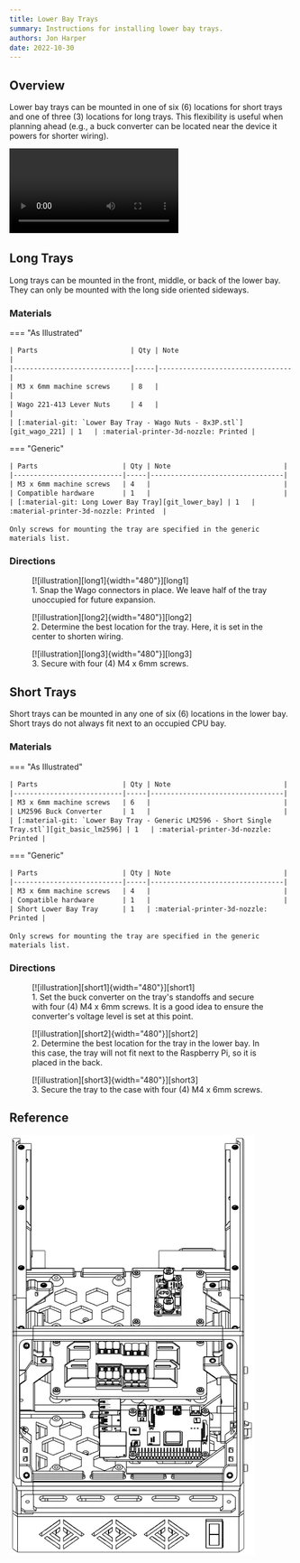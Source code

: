 ```yaml
---
title: Lower Bay Trays
summary: Instructions for installing lower bay trays.
authors: Jon Harper
date: 2022-10-30
---
```


## Overview

Lower bay trays can be mounted in one of six (6) locations for short trays and one of three (3) locations for long trays. This flexibility is useful when planning ahead (e.g., a buck converter can be located near the device it powers for shorter wiring).

<video controls="">
    <source src="{{meta.video_folder}}lower_bay.mp4" type="video/mp4">
</video>

## Long Trays

Long trays can be mounted in the front, middle, or back of the lower bay. They can only be mounted with the long side oriented sideways.

### Materials

=== "As Illustrated"

    | Parts                       | Qty | Note                            |
    |-----------------------------|-----|---------------------------------|
    | M3 x 6mm machine screws     | 8   |                                 |
    | Wago 221-413 Lever Nuts     | 4   |                                 |
    | [:material-git: `Lower Bay Tray - Wago Nuts - 8x3P.stl`][git_wago_221] | 1   | :material-printer-3d-nozzle: Printed |


=== "Generic"

    | Parts                     | Qty | Note                            |
    |---------------------------|-----|---------------------------------|
    | M3 x 6mm machine screws   | 4   |                                 |
    | Compatible hardware       | 1   |                                 |
    | [:material-git: Long Lower Bay Tray][git_lower_bay] | 1   | :material-printer-3d-nozzle: Printed  |

    Only screws for mounting the tray are specified in the generic materials list.

### Directions
                                                            
<figure markdown>
  [![illustration][long1]{width="480"}][long1]
  <figcaption>1. Snap the Wago connectors in place. We leave half of the tray unoccupied for future expansion.</figcaption>
</figure>

<figure markdown>
  [![illustration][long2]{width="480"}][long2]
  <figcaption>2. Determine the best location for the tray. Here, it is set in the center to shorten wiring.</figcaption>
</figure>

<figure markdown>
  [![illustration][long3]{width="480"}][long3]
  <figcaption>3. Secure with four (4) M4 x 6mm screws.</figcaption>
</figure>

## Short Trays

Short trays can be mounted in any one of six (6) locations in the lower bay. Short trays do not always fit next to an occupied CPU bay.

### Materials


=== "As Illustrated"
    
    | Parts                     | Qty | Note                            |
    |---------------------------|-----|---------------------------------|
    | M3 x 6mm machine screws   | 6   |                                 |
    | LM2596 Buck Converter     | 1   |                                 |
    | [:material-git: `Lower Bay Tray - Generic LM2596 - Short Single Tray.stl`][git_basic_lm2596] | 1   | :material-printer-3d-nozzle: Printed |

=== "Generic"

    | Parts                     | Qty | Note                            |
    |---------------------------|-----|---------------------------------|
    | M3 x 6mm machine screws   | 4   |                                 |
    | Compatible hardware       | 1   |                                 |
    | Short Lower Bay Tray      | 1   | :material-printer-3d-nozzle: Printed |

    Only screws for mounting the tray are specified in the generic materials list.

### Directions
                                                            
<figure markdown>
  [![illustration][short1]{width="480"}][short1]
  <figcaption>1. Set the buck converter on the tray's standoffs and secure with four (4) M4 x 6mm screws. It is a good idea to ensure the converter's voltage level is set at this point.</figcaption>
</figure>

<figure markdown>
  [![illustration][short2]{width="480"}][short2]
  <figcaption>2. Determine the best location for the tray in the lower bay. In this case, the tray will not fit next to the Raspberry Pi, so it is placed in the back.</figcaption>
</figure>

<figure markdown>
  [![illustration][short3]{width="480"}][short3]
  <figcaption>3. Secure the tray to the case with four (4) M4 x 6mm screws.</figcaption>
</figure>

## Reference

![illustration][lower_bay_final]

[long1]: ../img/assembly/trays/lower_bay/long1.webp
[long2]: ../img/assembly/trays/lower_bay/long2.webp
[long3]: ../img/assembly/trays/lower_bay/long3.webp

[short1]: ../img/assembly/trays/lower_bay/short1.webp
[short2]: ../img/assembly/trays/lower_bay/short2.webp
[short3]: ../img/assembly/trays/lower_bay/short3.webp
[lower_bay_final]: ../img/assembly/trays/lower_bay/lower_bay_final.webp